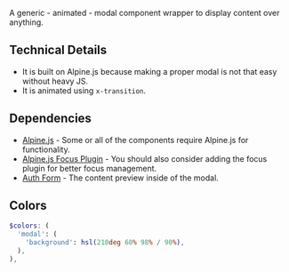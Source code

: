<p class="lead">A generic - animated - modal component wrapper to display content over anything.</p>

## Technical Details

- It is built on Alpine.js because making a proper modal is not that easy without heavy JS.
- It is animated using `x-transition`.

## Dependencies

- [Alpine.js](https://alpinejs.dev/) - Some or all of the components require Alpine.js for functionality.
- [Alpine.js Focus Plugin](https://alpinejs.dev/plugins/focus) - You should also consider adding the focus plugin for better focus management.
- [Auth Form](/ui/form/auth/) - The content preview inside of the modal.

## Colors

```scss
$colors: (
  'modal': (
    'background': hsl(210deg 60% 98% / 90%),
  ),
),
```
